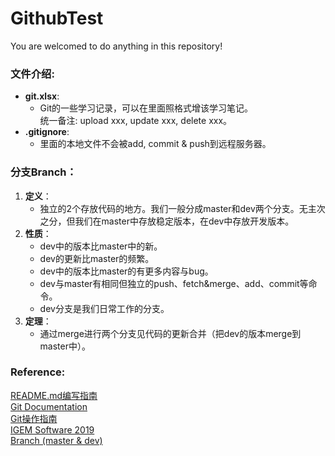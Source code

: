 # GithubTest
You are welcomed to do anything in this repository!

### 文件介绍:
+ __git.xlsx__:
    - Git的一些学习记录，可以在里面照格式增该学习笔记。<br>统一备注: upload xxx, update xxx, delete xxx。
+ __.gitignore__:
    - 里面的本地文件不会被add, commit & push到远程服务器。

### 分支Branch：

1. __定义__：
    - 独立的2个存放代码的地方。我们一般分成master和dev两个分支。无主次之分，但我们在master中存放稳定版本，在dev中存放开发版本。
2. __性质__：
    - dev中的版本比master中的新。
    - dev的更新比master的频繁。
    - dev中的版本比master的有更多内容与bug。
    - dev与master有相同但独立的push、fetch&merge、add、commit等命令。
    - dev分支是我们日常工作的分支。
3. __定理__：
    - 通过merge进行两个分支见代码的更新合并（把dev的版本merge到master中）。
    
### Reference:

[README.md编写指南](https://www.runoob.com/markdown/md-tutorial.html)<br>[Git Documentation](https://git-scm.com/docs)<br>[Git操作指南](https://www.liaoxuefeng.com/wiki/896043488029600)<br>[IGEM Software 2019](https://github.com/igemsoftware2019)<br>[Branch (master & dev)](https://blog.csdn.net/idealcitier/article/details/81516759)
